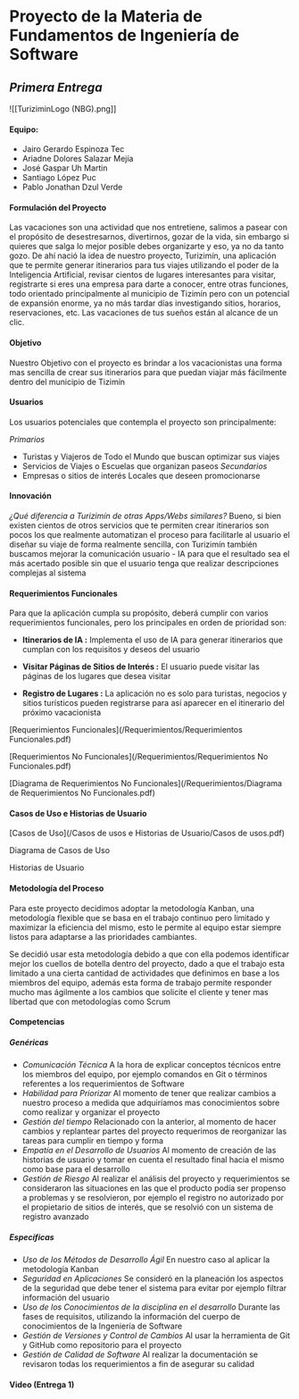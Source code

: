 # Proyecto de la Materia de Fundamentos de Ingeniería de Software
## *Primera Entrega*
![[TuriziminLogo (NBG).png]]
#### Equipo:
- Jairo Gerardo Espinoza Tec
- Ariadne Dolores Salazar Mejía
- José Gaspar Uh Martin
- Santiago López Puc
- Pablo Jonathan Dzul Verde

#### Formulación del Proyecto

Las vacaciones son una actividad que nos entretiene, salimos a pasear con el propósito de desestresarnos, divertirnos, gozar de la vida, sin embargo si quieres que salga lo mejor posible debes organizarte y eso, ya no da tanto gozo.
De ahí nació la idea de nuestro proyecto, Turizimín, una aplicación que te permite generar itinerarios para tus viajes utilizando el poder de la Inteligencia Artificial, revisar cientos de lugares interesantes para visitar, registrarte si eres una empresa para darte a conocer, entre otras funciones, todo orientado principalmente al municipio de Tizimín pero con un potencial de expansión enorme, ya no más tardar días investigando sitios, horarios, reservaciones, etc. Las vacaciones de tus sueños están al alcance de un clic.

#### Objetivo
Nuestro Objetivo con el proyecto es brindar a los vacacionistas una forma mas sencilla de crear sus itinerarios para que puedan viajar más fácilmente dentro del municipio de Tizimín

#### Usuarios
Los usuarios potenciales que contempla el proyecto son principalmente:

*Primarios*
- Turistas y Viajeros de Todo el Mundo que buscan optimizar sus viajes
- Servicios de Viajes o Escuelas que organizan paseos
*Secundarios*
- Empresas o sitios de interés Locales que deseen promocionarse
#### Innovación
*¿Qué diferencia a Turizimín de otras Apps/Webs similares?*
Bueno, si bien existen cientos de otros servicios que te permiten crear itinerarios son pocos  los que realmente automatizan el proceso para facilitarle al usuario el diseñar su viaje de forma realmente sencilla, con Turizimín también buscamos mejorar la comunicación usuario - IA para que el resultado sea el más acertado posible sin que el usuario tenga que realizar descripciones complejas al sistema

#### Requerimientos Funcionales

Para que la aplicación cumpla su propósito, deberá cumplir con varios requerimientos funcionales, pero los principales en orden de prioridad son:

- **Itinerarios de IA :**
  Implementa el uso de IA para generar itinerarios que cumplan con los requisitos y deseos del usuario

- **Visitar Páginas de Sitios de Interés :**
  El usuario puede visitar las páginas de los lugares que desea visitar

- **Registro de Lugares :**
  La aplicación no es solo para turistas, negocios y sitios turísticos pueden registrarse para así aparecer en el itinerario del próximo vacacionista

[Requerimientos Funcionales](/Requerimientos/Requerimientos Funcionales.pdf)

[Requerimientos No Funcionales](/Requerimientos/Requerimientos No Funcionales.pdf)

[Diagrama de Requerimientos No Funcionales](/Requerimientos/Diagrama de Requerimientos No Funcionales.pdf)

#### Casos de Uso e Historias de Usuario
[Casos de Uso](/Casos de usos e Historias de Usuario/Casos de usos.pdf)

Diagrama de Casos de Uso

Historias de Usuario

#### Metodología del Proceso
Para este proyecto decidimos adoptar la metodología Kanban, una metodología flexible que se basa en el trabajo continuo pero limitado y maximizar la eficiencia del mismo, esto le permite al equipo estar siempre listos para adaptarse a las prioridades cambiantes.

Se decidió usar esta metodología debido a que con ella podemos identificar mejor los cuellos de botella dentro del proyecto, dado a que el trabajo esta limitado a una cierta cantidad de actividades que definimos en base a los miembros del equipo, además esta forma de trabajo permite responder mucho mas ágilmente a los cambios que solicite el cliente y tener mas libertad que con metodologías como Scrum

#### Competencias

##### Genéricas
- *Comunicación Técnica*
  A la hora de explicar conceptos técnicos entre los miembros del equipo, por ejemplo comandos en Git o términos referentes a los requerimientos de Software
- *Habilidad para Priorizar*
  Al momento de tener que realizar cambios a nuestro proceso a medida que adquiríamos mas conocimientos sobre como realizar y organizar el proyecto
- *Gestión del tiempo*
  Relacionado con la anterior, al momento de hacer cambios y replantear partes del proyecto requerimos de reorganizar las tareas para cumplir en tiempo y forma
- *Empatía en el Desarrollo de Usuarios*
  Al momento de creación de las historias de usuario y tomar en cuenta el resultado final hacia el mismo como base para el desarrollo
- *Gestión de Riesgo*
  Al realizar el análisis del proyecto y requerimientos se consideraron las situaciones en las que el producto podía ser propenso a problemas y se resolvieron, por ejemplo el registro no autorizado por el propietario de sitios de interés, que se resolvió con un sistema de registro avanzado
##### Específicas
- *Uso de los Métodos de Desarrollo Ágil*
  En nuestro caso al aplicar la metodología Kanban
- *Seguridad en Aplicaciones*
  Se consideró en la planeación los aspectos de la seguridad que debe tener el sistema para evitar por ejemplo filtrar información del usuario
- *Uso de los Conocimientos de la disciplina en el desarrollo*
  Durante las fases de requisitos, utilizando la información del cuerpo de conocimientos de la Ingeniería de Software
- *Gestión de Versiones y Control de Cambios*
  Al usar la herramienta de Git y GitHub como repositorio para el proyecto
- *Gestión de Calidad de Software*
  Al realizar la documentación se revisaron todas los requerimientos a fin de asegurar su calidad

#### Video (Entrega 1)
